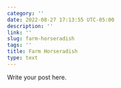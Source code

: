 ```yaml
---
category: ''
date: 2022-08-27 17:13:55 UTC-05:00
description: ''
link: ''
slug: farm-horseradish
tags: ''
title: Farm Horseradish
type: text
---
```

Write your post here.
